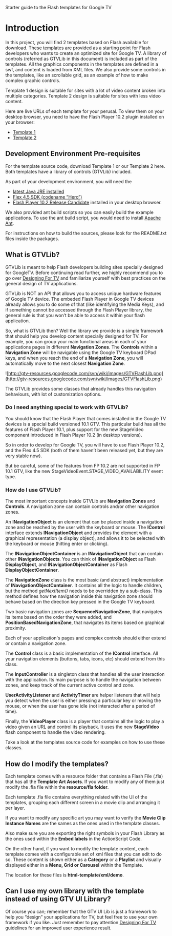 Starter guide to the Flash templates for Google TV

# Introduction #

In this project, you will find 2 templates based on Flash available for download. These templates are provided as a starting point for Flash developers who wants to create an optimized site for Google TV. A library of controls (referred as GTVLib in this document) is included as part of the templates. All the graphics components in the templates are defined in a swf, and content is loaded from XML files. We also provide some controls in the templates, like an scrollable grid, as an example of how to make complex graphic controls.

Template 1 design is suitable for sites with a lot of video content broken into multiple categories.
Template 2 design is suitable for sites with less video content.

Here are live URLs of each template for your perusal. To view them on your desktop browser, you need to have the Flash Player 10.2 plugin installed on your browser:

  * [Template 1](http://gtv-resources.googlecode.com/svn/trunk/templates/as3-01/AS3_Template_01.html)
  * [Template 2](http://gtv-resources.googlecode.com/svn/trunk/templates/as3-02/AS3_Template_02.html)

## Development Environment Pre-requisites ##

For the template source code, download Template 1 or our Template 2 here. Both templates have a library of controls (GTVLib) included.

As part of your development environment, you will need the
  * [latest Java JRE installed](http://www.java.com/en/download/index.jsp)
  * [Flex 4.5 SDK (codename “Hero”)](http://opensource.adobe.com/wiki/display/flexsdk/Download+Flex+Hero)
  * [Flash Player 10.2 Release Candidate](http://labs.adobe.com/downloads/flashplayer10.html) installed in your desktop browser.

We also provided ant build scripts so you can easily build the example applications. To use the ant build script, you would need to install [Apache Ant](http://ant.apache.org/).

For instructions on how to build the sources, please look for the README.txt files inside the packages.

## What is GTVLib? ##

GTVLib is meant to help Flash developers building sites specially designed for GoogleTV.
Before continuing read further, we highly recommend you to go over [Designing For TV](http://code.google.com/tv/web/docs/design_for_tv.html) and familiarize yourself with best practices on the general design of TV applications.

GTVLib is NOT an API that allows you to access unique hardware features of Google TV device. The embeded Flash Player in Google TV devices already allows you to do some of that (like identifying the Media Keys), and if something cannot be accessed through the Flash Player library, the general rule is that you won’t be able to access it within your flash application.

So, what is GTVLib then? Well the library we provide is a simple framework that should help you develop content specially designed for TV. For example, you can group your main functional areas in each of your applications pages in different **Navigation Zones**. The **Controls** within a **Navigation Zone** will be navigable using the Google TV keyboard DPad keys, and when you reach the end of a **Navigation Zone**, you will automatically move to the next closest **Navigation Zone**.

![http://gtv-resources.googlecode.com/svn/wiki/images/GTVFlashLib.png](http://gtv-resources.googlecode.com/svn/wiki/images/GTVFlashLib.png)

The GTVLib provides some classes that already handles this navigation behaviours, with lot of customization options.

### Do I need anything special to work with GTVLib? ###

You should know that the Flash Player that comes installed in the Google TV devices is a special build versioned 10.1 GTV. This particular build has all the features of Flash Player 10.1, plus support for the new StageVideo component introduced in Flash Player 10.2 (in desktop versions).

So in order to develop for Google TV, you will have to use Flash Player 10.2, and the Flex 4.5 SDK (both of them haven’t been released yet, but they are very stable now).

But be careful, some of the features from FP 10.2 are not supported in FP 10.1 GTV, like the new StageVideoEvent.STAGE\_VIDEO\_AVAILABILITY event type.

### How do I use GTVLib? ###

The most important concepts inside GTVLib are **Navigation Zones** and **Controls**. A navigation zone can contain controls and/or other navigation zones.

An **INavigationObject** is an element that can be placed inside a navigation zone and be reached by the user with the keyboard or mouse.
The **IControl** interface extends **INavigationObject** and provides the element with a graphical representation (a display object), and allows it to be selected with the keyboard or mouse (hitting enter or clicking).

The **INavigationObjectContainer** is an **INavigationObject** that can contain other **INavigationObjects**.
You can think of **INavigationObject** as Flash **DisplayObject**, and **INavigationObjectContainer** as Flash **DisplayObjectContainer**.

The **NavigationZone** class is the most basic (and abstract) implementation of **INavigationObjectContainer**.
It contains all the logic to handle children, but the method _getNextItem()_ needs to be overridden by a sub-class. This method defines how the navigation inside this navigation zone should behave based on the direction key pressed in the Google TV keyboard.

Two basic navigation zones are **SequenceNavigationZone**, that navigates its items based on the order they were added, and **PositionBasedNavigationZone**, that navigates its items based on graphical proximity.

Each of your application's pages and complex controls should either extend or contain a navigation zone.

The **Control** class is a basic implementation of the **IControl** interface. All your navigation elements (buttons, tabs, icons, etc) should extend from this class.

The **InputController** is a singleton class that handles all the user interaction with the application. Its main purpose is to handle the navigation between zones, and keep track of the current active control and zone.

**UserActivityListener** and **ActivityTimer** are helper listeners that will help you detect when the user is either pressing a particular key or moving the mouse, or when the user has gone idle (not interacted after a period of time).

Finally, the **VideoPlayer** class is a player that contains all the logic to play a video given an URL and control its playback. It uses the new **StageVideo** flash component to handle the video rendering.

Take a look at the templates source code for examples on how to use these classes.

## How do I modify the templates? ##

Each template comes with a resource folder that contains a Flash File (.fla) that has all the **Template Art Assets**. If you want to modify any of them just modify the .fla file within the **resource/fla folder**.

Each template .fla file contains everything related with the UI of the templates, grouping each different screen in a movie clip and arranging it per layer.

If you want to modify any specific art you may want to verify the **Movie Clip Instance Names** are the sames as the ones used in the template classes.

Also make sure you are exporting the right symbols in your Flash Library as the ones used within the **Embed labels** in the ActionScript Code.

On the other hand, if you want to modify the template content, each template comes with a configurable set of xml files that you can edit to do so. These content is shown either as a **Category** or a **Playlist** and visually displayed either in a **Menu, Grid or Carousel** within the Template.

The location for these files is **html-template/xml/demo**.

## Can I use my own library with the template instead of using GTV UI Library? ##

Of course you can; remember that the GTV UI Lib is just a framework to help you “design” your applications for TV, but feel free to use your own framework if you like. Just remember to pay attention [Designing For TV](http://code.google.com/tv/web/docs/design_for_tv.html) guidelines for an improved user experience result.